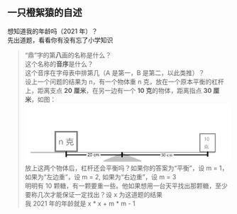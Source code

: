 ## 一只橙絮猿的自述
想知道我的年龄吗（2021 年）？  
先出道题，看看你有没有忘了小学知识
>“鼎”字的第**八**画的名称是什么？  
>这个名称的**音序**是什么？  
>这个音序在字母表中排第几（A 是第一，B 是第二，以此类推）？  
>设上一个问题的结果为 n，有一个物体重 n 克，放在一个原本平衡的杠杆上，距离支点 **20 厘米**，在另一边有一个 **10 克**的物体，距离指点 **30 厘米**，如图：  
>![杠杆](杠杆.png)  
>放上这两个物体后，杠杆还会平衡吗？如果你的答案为“平衡”，设 m = 1，如果为“左边重”，设 m = 2, 如果为“右边重”，设 m = 3  
>明明有 10 颗糖，有一颗要重一些。他如果想用一台天平找出那颗糖，至少要称几次才能保证一定找出？设 x 为这道题的结果  
我 2021 年的年龄就是 x * x + m * m - 1
